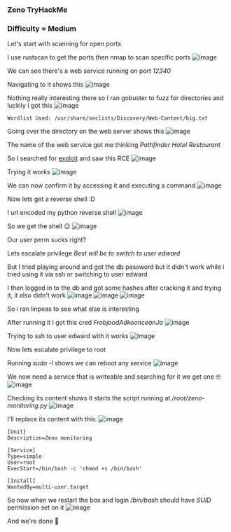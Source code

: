 <h3> Zeno TryHackMe </h3>

### Difficulty = Medium

Let's start with scanning for open ports 

I use rustscan to get the ports then nmap to scan specific ports
![image](https://user-images.githubusercontent.com/127159644/235651240-ef4fb2ce-0553-4eac-9937-62d857ed6d70.png)

We can see there's a web service running on port *12340*

Navigating to it shows this
![image](https://user-images.githubusercontent.com/127159644/235651114-1235e03f-726e-4054-a47e-f3c92e385e6c.png)

Nothing really interesting there so I ran gobuster to fuzz for directories and luckily I got this
![image](https://user-images.githubusercontent.com/127159644/235651381-e1fe94c2-d810-4b2f-98e6-2133c07cf6e6.png)

```
Wordlist Used: /usr/share/seclists/Discovery/Web-Content/big.txt
```

Going over the directory on the web server shows this
![image](https://user-images.githubusercontent.com/127159644/235651543-746a7790-a2dc-405c-9165-f0908b4e6119.png)

The name of the web service got me thinking *Pathfinder Hotel Restaurant* 

So I searched for [exploit](https://www.exploit-db.com/exploits/47520) and saw this RCE
![image](https://user-images.githubusercontent.com/127159644/235651729-ebc6e2c3-d51f-4a1a-b100-3e6af2ffb4e2.png)

Trying it works 
![image](https://user-images.githubusercontent.com/127159644/235652887-11bd754a-ae08-429e-95f3-5aa7db33e047.png)

We can now confirm it by accessing it and executing a command
![image](https://user-images.githubusercontent.com/127159644/235652964-e9250e2e-783c-4472-a97f-dbcdf294e60c.png)

Now lets get a reverse shell :D

I url encoded my python reverse shell 
![image](https://user-images.githubusercontent.com/127159644/235653596-1f204300-394c-4981-813e-798f46af8511.png)

So we get the shell 😉
![image](https://user-images.githubusercontent.com/127159644/235653724-134efc4c-5cf5-4c3e-9f66-ef96360ba685.png)

Our user perm sucks right?

Lets escalate privilege *Best will be to switch to user edward*

But I tried playing around and got the db password but it didn't work while i tried using it via ssh or switching to user edward

I then logged in to the db and got some hashes after cracking it and trying it, it also didn't work
![image](https://user-images.githubusercontent.com/127159644/235658352-21398100-d234-43c6-98fe-845b6bf6dd19.png)
![image](https://user-images.githubusercontent.com/127159644/235658425-e4a85462-069e-41d8-a774-13e973c107a5.png)
![image](https://user-images.githubusercontent.com/127159644/235658463-a869b0c5-7a36-47bb-8a8d-9e4102fb83e1.png)

So i ran linpeas to see what else is interesting

After running it I got this cred *FrobjoodAdkoonceanJa*
![image](https://user-images.githubusercontent.com/127159644/235661487-0ae0868f-1d14-43ea-888f-92dd3b622eac.png)

Trying to ssh to user edward with it works
![image](https://user-images.githubusercontent.com/127159644/235661733-16bd96f6-8690-4427-9fed-bc59f98c619e.png)

Now lets escalate privilege to root

Running *sudo -l* shows we can reboot any service
![image](https://user-images.githubusercontent.com/127159644/235664935-c0ce7a53-3e70-42ee-9822-e53c23382c68.png)

We now need a service that is writeable and searching for it we get one 🤓
![image](https://user-images.githubusercontent.com/127159644/235665161-a3366d89-f722-489e-82bc-ea1485568819.png)

Checking its content shows it starts the script running at */root/zeno-monitoring.py*
![image](https://user-images.githubusercontent.com/127159644/235665255-8d6385be-62cf-4a18-aecb-d1018e840925.png)

I'll replace its content with this:
![image](https://user-images.githubusercontent.com/127159644/235668365-f3db23a0-e9f7-4b31-964c-c9e0f95b1f7e.png)

```
[Unit]
Description=Zeno monitoring

[Service]
Type=simple
User=root
ExecStart=/bin/bash -c 'chmod +s /bin/bash'

[Install]
WantedBy=multi-user.target
```

So now when we restart the box and login */bin/bash* should have *SUID* permission set on it
![image](https://user-images.githubusercontent.com/127159644/235669434-32f06385-94de-47c3-87be-d5ae303a24c8.png)

And we're done 👻
